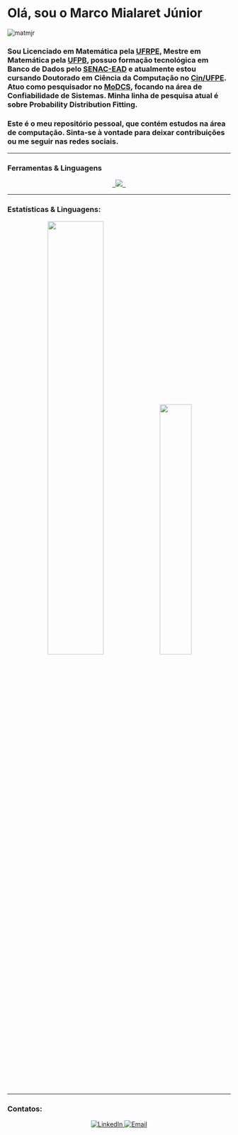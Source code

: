 <h1 align="left">Olá, sou o Marco Mialaret Júnior</h1>
<p align="left"> 
    <img src="https://komarev.com/ghpvc/?username=matmjr&label=Profile%20views&color=0e75b6&style=flat" alt="matmjr" /> 
</p>

<h3 align="Left">Sou Licenciado em Matemática pela <a href="http://www.dm.ufrpe.br/" target="_blank">UFRPE</a>, Mestre em Matemática pela <a href="http://www.mat.ufpb.br/dm/" target="_blank">UFPB</a>, possuo formação tecnológica em Banco de Dados pelo <a href="https://www.ead.senac.br" target="_blank">SENAC-EAD</a> e atualmente estou cursando Doutorado em Ciência da Computação no <a href="https://portal.cin.ufpe.br/" target="_blank">Cin/UFPE</a>. Atuo como pesquisador no <a href="https://www.modcs.org/" target="_blank">MoDCS</a>, focando na área de Confiabilidade de Sistemas. Minha linha de pesquisa atual é sobre Probability Distribution Fitting.</h3>

<h3 align="Left">Este é o meu repositório pessoal, que contém estudos na área de computação. Sinta-se à vontade para deixar contribuições ou me seguir nas redes sociais.</h3>

-----


<h3 align="left">Ferramentas & Linguagens</h3>
<p align="center">
  <a href="https://skillicons.dev">
    <code> <img src="https://skillicons.dev/icons?i=linux,git,github,mysql,postgres,docker,matlab,python,sklearn,flask,r,java,spring,kotlin"/> </code>
    </a>
</p>

-----
<h3 align="left">Estatísticas & Linguagens:</h3>
<p align="center">
<img src="https://github-readme-stats.vercel.app/api?username=matmjr&show_icons=true&theme=transparent" width="50%" />
<img src="https://github-readme-stats.vercel.app/api/top-langs/?username=matmjr&hide=scss,jupyter%20notebook&layout=compact&theme=transparent" width="38%" />
</p>



-----
<h3 align="left">Contatos:</h3>
<p align="center">
    <a href="https://www.linkedin.com/in/marco-mialaret-junior/" target="_blank">
        <img alt="LinkedIn" src="https://img.shields.io/badge/LinkedIn-@marco mialaret junior-blue?style=flat&logo=linkedin">
    </a>
    <a href="mailto:marcomialaret@gmail.com">
        <img alt="Email" src="https://img.shields.io/badge/Email-marcomialaret@gmail.com-blue?style=flat&logo=gmail">
    </a>
</p>



